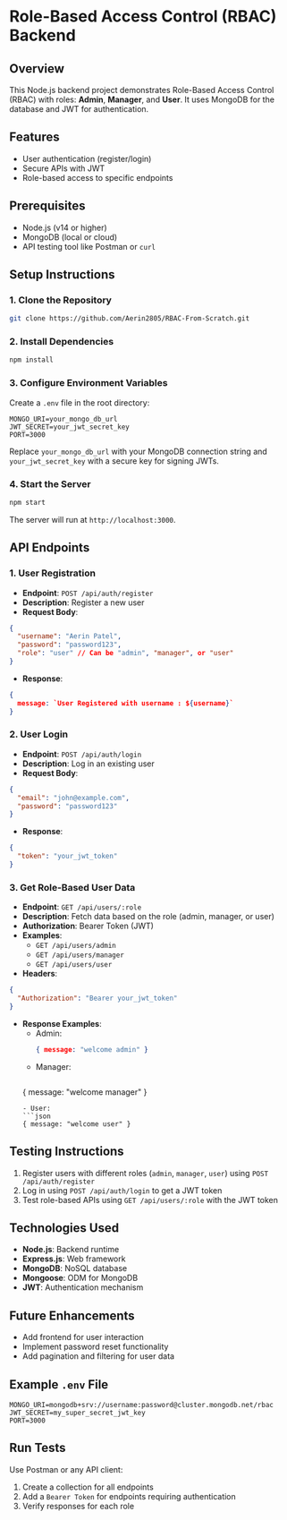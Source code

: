 # Role-Based Access Control (RBAC) Backend

## Overview
This Node.js backend project demonstrates Role-Based Access Control (RBAC) with roles: **Admin**, **Manager**, and **User**. It uses MongoDB for the database and JWT for authentication.

## Features
- User authentication (register/login)
- Secure APIs with JWT
- Role-based access to specific endpoints

## Prerequisites
- Node.js (v14 or higher)
- MongoDB (local or cloud)
- API testing tool like Postman or `curl`

## Setup Instructions

### 1. Clone the Repository
```bash
git clone https://github.com/Aerin2805/RBAC-From-Scratch.git
```

### 2. Install Dependencies
```bash
npm install
```

### 3. Configure Environment Variables
Create a `.env` file in the root directory:
```env
MONGO_URI=your_mongo_db_url
JWT_SECRET=your_jwt_secret_key
PORT=3000
```
Replace `your_mongo_db_url` with your MongoDB connection string and `your_jwt_secret_key` with a secure key for signing JWTs.

### 4. Start the Server
```bash
npm start
```
The server will run at `http://localhost:3000`.

## API Endpoints

### 1. User Registration
- **Endpoint**: `POST /api/auth/register`
- **Description**: Register a new user
- **Request Body**:
```json
{
  "username": "Aerin Patel",
  "password": "password123",
  "role": "user" // Can be "admin", "manager", or "user"
}
```
- **Response**:
```json
{
  message: `User Registered with username : ${username}` 
}
```

### 2. User Login
- **Endpoint**: `POST /api/auth/login`
- **Description**: Log in an existing user
- **Request Body**:
```json
{
  "email": "john@example.com",
  "password": "password123"
}
```
- **Response**:
```json
{
  "token": "your_jwt_token"
}
```

### 3. Get Role-Based User Data
- **Endpoint**: `GET /api/users/:role`
- **Description**: Fetch data based on the role (admin, manager, or user)
- **Authorization**: Bearer Token (JWT)
- **Examples**:
  - `GET /api/users/admin`
  - `GET /api/users/manager`
  - `GET /api/users/user`
- **Headers**:
```json
{
  "Authorization": "Bearer your_jwt_token"
}
```
- **Response Examples**:
  - Admin: 
    ```json
    { message: "welcome admin" }
    ```
  - Manager:
    ```json
   { message: "welcome manager" }
    ```
  - User:
    ```json
    { message: "welcome user" }
    ```

## Testing Instructions
1. Register users with different roles (`admin`, `manager`, `user`) using `POST /api/auth/register`
2. Log in using `POST /api/auth/login` to get a JWT token
3. Test role-based APIs using `GET /api/users/:role` with the JWT token

## Technologies Used
- **Node.js**: Backend runtime
- **Express.js**: Web framework
- **MongoDB**: NoSQL database
- **Mongoose**: ODM for MongoDB
- **JWT**: Authentication mechanism

## Future Enhancements
- Add frontend for user interaction
- Implement password reset functionality
- Add pagination and filtering for user data

## Example `.env` File
```env
MONGO_URI=mongodb+srv://username:password@cluster.mongodb.net/rbac
JWT_SECRET=my_super_secret_jwt_key
PORT=3000
```

## Run Tests
Use Postman or any API client:
1. Create a collection for all endpoints
2. Add a `Bearer Token` for endpoints requiring authentication
3. Verify responses for each role


